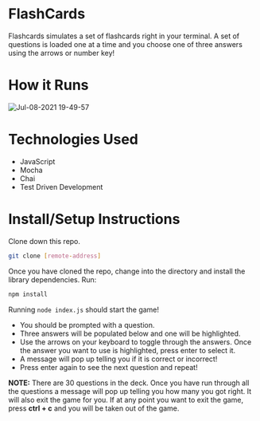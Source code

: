 # FlashCards

Flashcards simulates a set of flashcards right in your terminal. A set of questions is loaded one at a time and you choose one of three answers using the arrows or number key! 

# How it Runs
![Jul-08-2021 19-49-57](https://user-images.githubusercontent.com/78389005/125011466-c1840a80-e025-11eb-9872-00de3441f453.gif)


# Technologies Used

- JavaScript
- Mocha
- Chai
- Test Driven Development

# Install/Setup Instructions

Clone down this repo. 

```bash
git clone [remote-address]
```

Once you have cloned the repo, change into the directory and install the library dependencies. Run:

```bash
npm install
```

Running `node index.js` should start the game! 

 - You should be prompted with a question. 
 - Three answers will be populated below and one will be highlighted. 
 - Use the arrows on your keyboard to toggle through the answers. Once the answer you want to use is highlighted, press enter to select it.
 - A message will pop up telling you if it is correct or incorrect!
 - Press enter again to see the next question and repeat! 

**NOTE:** There are 30 questions in the deck. Once you have run through all the questions a message will pop up telling you how many you got right. It will also exit the game for you. If at any point you want to exit the game, press **ctrl + c** and you will be taken out of the game. 
